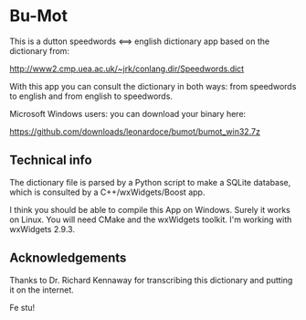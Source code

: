 Bu-Mot
======

This is a dutton speedwords <==> english dictionary app
based on the dictionary from:

http://www2.cmp.uea.ac.uk/~jrk/conlang.dir/Speedwords.dict

With this app you can consult the dictionary in both ways:
from speedwords to english and from english to speedwords.

Microsoft Windows users: you can download your binary here:

https://github.com/downloads/leonardoce/bumot/bumot_win32.7z


Technical info
--------------

The dictionary file is parsed by a Python script to make
a SQLite database, which is consulted by a 
C++/wxWidgets/Boost app.

I think you should be able to compile this App on Windows. 
Surely it works on Linux. You will need CMake and the 
wxWidgets toolkit. I'm working with wxWidgets 2.9.3.

Acknowledgements
----------------

Thanks to Dr. Richard Kennaway for transcribing this dictionary 
and putting it on the internet.

Fe stu!
